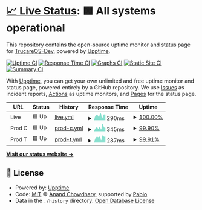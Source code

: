 # [📈 Live Status](https://status.gettrucare.com): <!--live status--> **🟩 All systems operational**

This repository contains the open-source uptime monitor and status page for [TrucareOS-Dev](https://status.gettrucare.com), powered by [Upptime](https://github.com/upptime/upptime).

[![Uptime CI](https://github.com/TrucareOS-Dev/upptime/workflows/Uptime%20CI/badge.svg)](https://github.com/TrucareOS-Dev/upptime/actions?query=workflow%3A%22Uptime+CI%22)
[![Response Time CI](https://github.com/TrucareOS-Dev/upptime/workflows/Response%20Time%20CI/badge.svg)](https://github.com/TrucareOS-Dev/upptime/actions?query=workflow%3A%22Response+Time+CI%22)
[![Graphs CI](https://github.com/TrucareOS-Dev/upptime/workflows/Graphs%20CI/badge.svg)](https://github.com/TrucareOS-Dev/upptime/actions?query=workflow%3A%22Graphs+CI%22)
[![Static Site CI](https://github.com/TrucareOS-Dev/upptime/workflows/Static%20Site%20CI/badge.svg)](https://github.com/TrucareOS-Dev/upptime/actions?query=workflow%3A%22Static+Site+CI%22)
[![Summary CI](https://github.com/TrucareOS-Dev/upptime/workflows/Summary%20CI/badge.svg)](https://github.com/TrucareOS-Dev/upptime/actions?query=workflow%3A%22Summary+CI%22)

With [Upptime](https://upptime.js.org), you can get your own unlimited and free uptime monitor and status page, powered entirely by a GitHub repository. We use [Issues](https://github.com/TrucareOS-Dev/upptime/issues) as incident reports, [Actions](https://github.com/TrucareOS-Dev/upptime/actions) as uptime monitors, and [Pages](https://status.gettrucare.com) for the status page.

<!--start: status pages-->
<!-- This summary is generated by Upptime (https://github.com/upptime/upptime) -->
<!-- Do not edit this manually, your changes will be overwritten -->
<!-- prettier-ignore -->
| URL | Status | History | Response Time | Uptime |
| --- | ------ | ------- | ------------- | ------ |
| <img alt="" src="https://icons.duckduckgo.com/ip3/null.ico" height="13"> Live | 🟩 Up | [live.yml](https://github.com/TrucareOS-Dev/upptime/commits/HEAD/history/live.yml) | <details><summary><img alt="Response time graph" src="./graphs/live/response-time-week.png" height="20"> 290ms</summary><br><a href="https://status.gettrucare.com/history/live"><img alt="Response time 252" src="https://img.shields.io/endpoint?url=https%3A%2F%2Fraw.githubusercontent.com%2FTrucareOS-Dev%2Fupptime%2FHEAD%2Fapi%2Flive%2Fresponse-time.json"></a><br><a href="https://status.gettrucare.com/history/live"><img alt="24-hour response time 308" src="https://img.shields.io/endpoint?url=https%3A%2F%2Fraw.githubusercontent.com%2FTrucareOS-Dev%2Fupptime%2FHEAD%2Fapi%2Flive%2Fresponse-time-day.json"></a><br><a href="https://status.gettrucare.com/history/live"><img alt="7-day response time 290" src="https://img.shields.io/endpoint?url=https%3A%2F%2Fraw.githubusercontent.com%2FTrucareOS-Dev%2Fupptime%2FHEAD%2Fapi%2Flive%2Fresponse-time-week.json"></a><br><a href="https://status.gettrucare.com/history/live"><img alt="30-day response time 265" src="https://img.shields.io/endpoint?url=https%3A%2F%2Fraw.githubusercontent.com%2FTrucareOS-Dev%2Fupptime%2FHEAD%2Fapi%2Flive%2Fresponse-time-month.json"></a><br><a href="https://status.gettrucare.com/history/live"><img alt="1-year response time 252" src="https://img.shields.io/endpoint?url=https%3A%2F%2Fraw.githubusercontent.com%2FTrucareOS-Dev%2Fupptime%2FHEAD%2Fapi%2Flive%2Fresponse-time-year.json"></a></details> | <details><summary><a href="https://status.gettrucare.com/history/live">100.00%</a></summary><a href="https://status.gettrucare.com/history/live"><img alt="All-time uptime 99.87%" src="https://img.shields.io/endpoint?url=https%3A%2F%2Fraw.githubusercontent.com%2FTrucareOS-Dev%2Fupptime%2FHEAD%2Fapi%2Flive%2Fuptime.json"></a><br><a href="https://status.gettrucare.com/history/live"><img alt="24-hour uptime 100.00%" src="https://img.shields.io/endpoint?url=https%3A%2F%2Fraw.githubusercontent.com%2FTrucareOS-Dev%2Fupptime%2FHEAD%2Fapi%2Flive%2Fuptime-day.json"></a><br><a href="https://status.gettrucare.com/history/live"><img alt="7-day uptime 100.00%" src="https://img.shields.io/endpoint?url=https%3A%2F%2Fraw.githubusercontent.com%2FTrucareOS-Dev%2Fupptime%2FHEAD%2Fapi%2Flive%2Fuptime-week.json"></a><br><a href="https://status.gettrucare.com/history/live"><img alt="30-day uptime 100.00%" src="https://img.shields.io/endpoint?url=https%3A%2F%2Fraw.githubusercontent.com%2FTrucareOS-Dev%2Fupptime%2FHEAD%2Fapi%2Flive%2Fuptime-month.json"></a><br><a href="https://status.gettrucare.com/history/live"><img alt="1-year uptime 99.87%" src="https://img.shields.io/endpoint?url=https%3A%2F%2Fraw.githubusercontent.com%2FTrucareOS-Dev%2Fupptime%2FHEAD%2Fapi%2Flive%2Fuptime-year.json"></a></details>
| <img alt="" src="https://icons.duckduckgo.com/ip3/null.ico" height="13"> Prod C | 🟩 Up | [prod-c.yml](https://github.com/TrucareOS-Dev/upptime/commits/HEAD/history/prod-c.yml) | <details><summary><img alt="Response time graph" src="./graphs/prod-c/response-time-week.png" height="20"> 345ms</summary><br><a href="https://status.gettrucare.com/history/prod-c"><img alt="Response time 319" src="https://img.shields.io/endpoint?url=https%3A%2F%2Fraw.githubusercontent.com%2FTrucareOS-Dev%2Fupptime%2FHEAD%2Fapi%2Fprod-c%2Fresponse-time.json"></a><br><a href="https://status.gettrucare.com/history/prod-c"><img alt="24-hour response time 276" src="https://img.shields.io/endpoint?url=https%3A%2F%2Fraw.githubusercontent.com%2FTrucareOS-Dev%2Fupptime%2FHEAD%2Fapi%2Fprod-c%2Fresponse-time-day.json"></a><br><a href="https://status.gettrucare.com/history/prod-c"><img alt="7-day response time 345" src="https://img.shields.io/endpoint?url=https%3A%2F%2Fraw.githubusercontent.com%2FTrucareOS-Dev%2Fupptime%2FHEAD%2Fapi%2Fprod-c%2Fresponse-time-week.json"></a><br><a href="https://status.gettrucare.com/history/prod-c"><img alt="30-day response time 298" src="https://img.shields.io/endpoint?url=https%3A%2F%2Fraw.githubusercontent.com%2FTrucareOS-Dev%2Fupptime%2FHEAD%2Fapi%2Fprod-c%2Fresponse-time-month.json"></a><br><a href="https://status.gettrucare.com/history/prod-c"><img alt="1-year response time 319" src="https://img.shields.io/endpoint?url=https%3A%2F%2Fraw.githubusercontent.com%2FTrucareOS-Dev%2Fupptime%2FHEAD%2Fapi%2Fprod-c%2Fresponse-time-year.json"></a></details> | <details><summary><a href="https://status.gettrucare.com/history/prod-c">99.90%</a></summary><a href="https://status.gettrucare.com/history/prod-c"><img alt="All-time uptime 99.83%" src="https://img.shields.io/endpoint?url=https%3A%2F%2Fraw.githubusercontent.com%2FTrucareOS-Dev%2Fupptime%2FHEAD%2Fapi%2Fprod-c%2Fuptime.json"></a><br><a href="https://status.gettrucare.com/history/prod-c"><img alt="24-hour uptime 100.00%" src="https://img.shields.io/endpoint?url=https%3A%2F%2Fraw.githubusercontent.com%2FTrucareOS-Dev%2Fupptime%2FHEAD%2Fapi%2Fprod-c%2Fuptime-day.json"></a><br><a href="https://status.gettrucare.com/history/prod-c"><img alt="7-day uptime 99.90%" src="https://img.shields.io/endpoint?url=https%3A%2F%2Fraw.githubusercontent.com%2FTrucareOS-Dev%2Fupptime%2FHEAD%2Fapi%2Fprod-c%2Fuptime-week.json"></a><br><a href="https://status.gettrucare.com/history/prod-c"><img alt="30-day uptime 99.98%" src="https://img.shields.io/endpoint?url=https%3A%2F%2Fraw.githubusercontent.com%2FTrucareOS-Dev%2Fupptime%2FHEAD%2Fapi%2Fprod-c%2Fuptime-month.json"></a><br><a href="https://status.gettrucare.com/history/prod-c"><img alt="1-year uptime 99.83%" src="https://img.shields.io/endpoint?url=https%3A%2F%2Fraw.githubusercontent.com%2FTrucareOS-Dev%2Fupptime%2FHEAD%2Fapi%2Fprod-c%2Fuptime-year.json"></a></details>
| <img alt="" src="https://icons.duckduckgo.com/ip3/null.ico" height="13"> Prod T | 🟩 Up | [prod-t.yml](https://github.com/TrucareOS-Dev/upptime/commits/HEAD/history/prod-t.yml) | <details><summary><img alt="Response time graph" src="./graphs/prod-t/response-time-week.png" height="20"> 287ms</summary><br><a href="https://status.gettrucare.com/history/prod-t"><img alt="Response time 233" src="https://img.shields.io/endpoint?url=https%3A%2F%2Fraw.githubusercontent.com%2FTrucareOS-Dev%2Fupptime%2FHEAD%2Fapi%2Fprod-t%2Fresponse-time.json"></a><br><a href="https://status.gettrucare.com/history/prod-t"><img alt="24-hour response time 286" src="https://img.shields.io/endpoint?url=https%3A%2F%2Fraw.githubusercontent.com%2FTrucareOS-Dev%2Fupptime%2FHEAD%2Fapi%2Fprod-t%2Fresponse-time-day.json"></a><br><a href="https://status.gettrucare.com/history/prod-t"><img alt="7-day response time 287" src="https://img.shields.io/endpoint?url=https%3A%2F%2Fraw.githubusercontent.com%2FTrucareOS-Dev%2Fupptime%2FHEAD%2Fapi%2Fprod-t%2Fresponse-time-week.json"></a><br><a href="https://status.gettrucare.com/history/prod-t"><img alt="30-day response time 237" src="https://img.shields.io/endpoint?url=https%3A%2F%2Fraw.githubusercontent.com%2FTrucareOS-Dev%2Fupptime%2FHEAD%2Fapi%2Fprod-t%2Fresponse-time-month.json"></a><br><a href="https://status.gettrucare.com/history/prod-t"><img alt="1-year response time 233" src="https://img.shields.io/endpoint?url=https%3A%2F%2Fraw.githubusercontent.com%2FTrucareOS-Dev%2Fupptime%2FHEAD%2Fapi%2Fprod-t%2Fresponse-time-year.json"></a></details> | <details><summary><a href="https://status.gettrucare.com/history/prod-t">99.91%</a></summary><a href="https://status.gettrucare.com/history/prod-t"><img alt="All-time uptime 99.85%" src="https://img.shields.io/endpoint?url=https%3A%2F%2Fraw.githubusercontent.com%2FTrucareOS-Dev%2Fupptime%2FHEAD%2Fapi%2Fprod-t%2Fuptime.json"></a><br><a href="https://status.gettrucare.com/history/prod-t"><img alt="24-hour uptime 100.00%" src="https://img.shields.io/endpoint?url=https%3A%2F%2Fraw.githubusercontent.com%2FTrucareOS-Dev%2Fupptime%2FHEAD%2Fapi%2Fprod-t%2Fuptime-day.json"></a><br><a href="https://status.gettrucare.com/history/prod-t"><img alt="7-day uptime 99.91%" src="https://img.shields.io/endpoint?url=https%3A%2F%2Fraw.githubusercontent.com%2FTrucareOS-Dev%2Fupptime%2FHEAD%2Fapi%2Fprod-t%2Fuptime-week.json"></a><br><a href="https://status.gettrucare.com/history/prod-t"><img alt="30-day uptime 99.98%" src="https://img.shields.io/endpoint?url=https%3A%2F%2Fraw.githubusercontent.com%2FTrucareOS-Dev%2Fupptime%2FHEAD%2Fapi%2Fprod-t%2Fuptime-month.json"></a><br><a href="https://status.gettrucare.com/history/prod-t"><img alt="1-year uptime 99.85%" src="https://img.shields.io/endpoint?url=https%3A%2F%2Fraw.githubusercontent.com%2FTrucareOS-Dev%2Fupptime%2FHEAD%2Fapi%2Fprod-t%2Fuptime-year.json"></a></details>

<!--end: status pages-->

[**Visit our status website →**](https://status.gettrucare.com)

## 📄 License

- Powered by: [Upptime](https://github.com/upptime/upptime)
- Code: [MIT](./LICENSE) © [Anand Chowdhary](https://anandchowdhary.com), supported by [Pabio](https://pabio.com)
- Data in the `./history` directory: [Open Database License](https://opendatacommons.org/licenses/odbl/1-0/)

